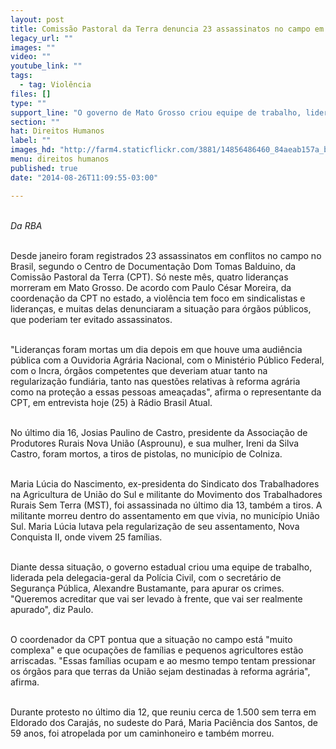 ```yaml
---
layout: post
title: Comissão Pastoral da Terra denuncia 23 assassinatos no campo em 2014
legacy_url: ""
images: ""
video: ""
youtube_link: ""
tags:
  - tag: Violência
files: []
type: ""
support_line: "O governo de Mato Grosso criou equipe de trabalho, liderada pela delegacia-geral da Polícia Civil, para apurar quatro mortes neste mês."
section: ""
hat: Direitos Humanos
label: ""
images_hd: "http://farm4.staticflickr.com/3881/14856486460_84aeab157a_b.jpg"
menu: direitos humanos
published: true
date: "2014-08-26T11:09:55-03:00"

---
```

<p><br />
<em>Da RBA</em></p>

<p><br />
Desde janeiro foram registrados 23 assassinatos em conflitos no campo no Brasil, segundo o Centro de Documenta&ccedil;&atilde;o Dom Tomas Balduino, da Comiss&atilde;o Pastoral da Terra (CPT). S&oacute; neste m&ecirc;s, quatro lideran&ccedil;as morreram em Mato Grosso. De acordo com Paulo C&eacute;sar Moreira, da coordena&ccedil;&atilde;o da CPT no estado, a viol&ecirc;ncia tem foco em sindicalistas e lideran&ccedil;as, e muitas delas denunciaram a situa&ccedil;&atilde;o para &oacute;rg&atilde;os p&uacute;blicos, que poderiam ter evitado assassinatos.</p>

<p><br />
&quot;Lideran&ccedil;as foram mortas um dia depois em que houve uma audi&ecirc;ncia p&uacute;blica com a Ouvidoria Agr&aacute;ria Nacional, com o Minist&eacute;rio P&uacute;blico Federal, com o Incra, &oacute;rg&atilde;os competentes que deveriam atuar tanto na regulariza&ccedil;&atilde;o fundi&aacute;ria, tanto nas quest&otilde;es relativas &agrave; reforma agr&aacute;ria como na prote&ccedil;&atilde;o a essas pessoas amea&ccedil;adas&quot;, afirma o representante da CPT, em entrevista hoje (25) &agrave; R&aacute;dio Brasil Atual.</p>

<p><br />
No &uacute;ltimo dia 16, Josias Paulino de Castro, presidente da Associa&ccedil;&atilde;o de Produtores Rurais Nova Uni&atilde;o (Asprounu), e sua mulher, Ireni da Silva Castro, foram mortos, a tiros de pistolas, no munic&iacute;pio de Colniza.</p>

<p><br />
Maria L&uacute;cia do Nascimento, ex-presidenta do Sindicato dos Trabalhadores na Agricultura de Uni&atilde;o do Sul e militante do Movimento dos Trabalhadores Rurais Sem Terra (MST), foi assassinada no &uacute;ltimo dia 13, tamb&eacute;m a tiros. A militante morreu dentro do assentamento em que vivia, no munic&iacute;pio Uni&atilde;o Sul. Maria L&uacute;cia lutava pela regulariza&ccedil;&atilde;o de seu assentamento, Nova Conquista II, onde vivem 25 fam&iacute;lias.</p>

<p><br />
Diante dessa situa&ccedil;&atilde;o, o governo estadual criou uma equipe de trabalho, liderada pela delegacia-geral da Pol&iacute;cia Civil, com o secret&aacute;rio de Seguran&ccedil;a P&uacute;blica, Alexandre Bustamante, para apurar os crimes. &quot;Queremos acreditar que vai ser levado &agrave; frente, que vai ser realmente apurado&quot;, diz Paulo.</p>

<p><br />
O coordenador da CPT pontua que a situa&ccedil;&atilde;o no campo est&aacute; &quot;muito complexa&quot; e que ocupa&ccedil;&otilde;es de fam&iacute;lias e pequenos agricultores est&atilde;o arriscadas. &quot;Essas fam&iacute;lias ocupam e ao mesmo tempo tentam pressionar os &oacute;rg&atilde;os para que terras da Uni&atilde;o sejam destinadas &agrave; reforma agr&aacute;ria&quot;, afirma.</p>

<p><br />
Durante protesto no &uacute;ltimo dia 12, que reuniu cerca de 1.500 sem terra em Eldorado dos Caraj&aacute;s, no sudeste do Par&aacute;, Maria Paci&ecirc;ncia dos Santos, de 59 anos, foi atropelada por um caminhoneiro e tamb&eacute;m morreu.</p>
